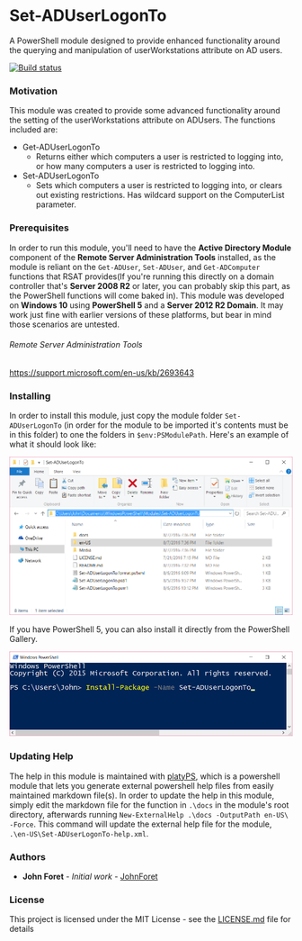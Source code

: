 # Set-ADUserLogonTo
A PowerShell module designed to provide enhanced functionality around the querying and manipulation of userWorkstations attribute on AD users.

[![Build status](https://ci.appveyor.com/api/projects/status/github/JohnForet/set-aduserlogonto?branch=master&svg=true)](https://ci.appveyor.com/project/JohnForet/set-aduserlogonto/branch/master)

### Motivation
This module was created to provide some advanced functionality around the setting of the userWorkstations attribute on ADUsers. The functions included are:

* Get-ADUserLogonTo
  * Returns either which computers a user is restricted to logging into, or how many computers a user is restricted to logging into.
* Set-ADUserLogonTo
  * Sets which computers a user is restricted to logging into, or clears out existing restrictions. Has wildcard support on the ComputerList parameter.

### Prerequisites

In order to run this module, you'll need to have the **Active Directory Module** component of the **Remote Server Administration Tools** installed, as the module is reliant on the `Get-ADUser`, `Set-ADUser`, and `Get-ADComputer` functions that RSAT provides(If you're running this directly on a domain controller that's **Server 2008 R2** or later, you can probably skip this part, as the PowerShell functions will come baked in). This module was developed on **Windows 10** using **PowerShell 5** and a **Server 2012 R2 Domain**. It may work just fine with earlier versions of these platforms, but bear in mind those scenarios are untested.

###### Remote Server Administration Tools
https://support.microsoft.com/en-us/kb/2693643


### Installing

In order to install this module, just copy the module folder `Set-ADUserLogonTo` (in order for the module to be imported it's contents must be in this folder) to one the folders in `$env:PSModulePath`.
Here's an example of what it should look like:

![Module Installation Directory](Media/ModuleInstallation.png)

If you have PowerShell 5, you can also install it directly from the PowerShell Gallery.

![PowerShell Gallery Installation](Media/PSGalleryInstallation.png)

### Updating Help
The help in this module is maintained with [platyPS](https://github.com/PowerShell/platyPS), which is a powershell module that lets you generate external powershell help files from easily maintained markdown file(s). In order to update the help in this module, simply edit the markdown file for the function in `.\docs` in the module's root directory, afterwards running `New-ExternalHelp .\docs -OutputPath en-US\ -Force`. This command will update the external help file for the module, `.\en-US\Set-ADUserLogonTo-help.xml`.

### Authors

* **John Foret** - *Initial work* - [JohnForet](https://github.com/JohnForet)

### License

This project is licensed under the MIT License - see the [LICENSE.md](LICENSE.md) file for details
